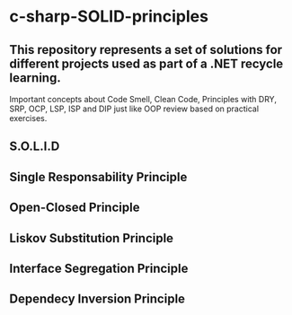 # c-sharp-SOLID-principles
## This repository represents a set of solutions for different projects used as part of a .NET recycle learning.

Important concepts about Code Smell, Clean Code, Principles with DRY, SRP, OCP, LSP, ISP and DIP just like OOP review based on practical exercises.

## S.O.L.I.D
## Single Responsability Principle
## Open-Closed Principle
## Liskov Substitution Principle
## Interface Segregation Principle
## Dependecy Inversion Principle
